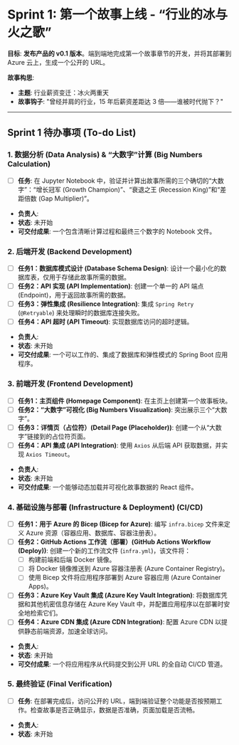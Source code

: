 # Sprint 1: 第一个故事上线 - “行业的冰与火之歌”

**目标**: **发布产品的 v0.1 版本**。端到端地完成第一个故事章节的开发，并将其部署到 Azure 云上，生成一个公开的 URL。

**故事构思**:

- **主题**: 行业薪资变迁：冰火两重天
- **故事钩子**: "曾经并肩的行业，15 年后薪资差距达 3 倍——谁被时代抛下？"

---

## Sprint 1 待办事项 (To-do List)

### 1. 数据分析 (Data Analysis) & “大数字”计算 (Big Numbers Calculation)

- [ ] **任务**: 在 Jupyter Notebook 中，验证并计算出故事所需的三个确切的“大数字”：“增长冠军 (Growth Champion)”、“衰退之王 (Recession King)”和“差距倍数 (Gap Multiplier)”。
- **负责人**: 
- **状态**: 未开始
- **可交付成果**: 一个包含清晰计算过程和最终三个数字的 Notebook 文件。

### 2. 后端开发 (Backend Development)

- [ ] **任务1：数据库模式设计 (Database Schema Design)**: 设计一个最小化的数据库表，仅用于存储此故事所需的数据。
- [ ] **任务2：API 实现 (API Implementation)**: 创建一个单一的 API 端点 (Endpoint)，用于返回故事所需的数据。
- [ ] **任务3：弹性集成 (Resilience Integration)**: 集成 `Spring Retry` (`@Retryable`) 来处理瞬时的数据库连接失败。
- [ ] **任务4：API 超时 (API Timeout)**: 实现数据库访问的超时逻辑。
- **负责人**: 
- **状态**: 未开始
- **可交付成果**: 一个可以工作的、集成了数据库和弹性模式的 Spring Boot 应用程序。

### 3. 前端开发 (Frontend Development)

- [ ] **任务1：主页组件 (Homepage Component)**: 在主页上创建第一个故事板块。
- [ ] **任务2：“大数字”可视化 (Big Numbers Visualization)**: 突出展示三个“大数字”。
- [ ] **任务3：详情页（占位符）(Detail Page (Placeholder))**: 创建一个从“大数字”链接到的占位符页面。
- [ ] **任务4：API 集成 (API Integration)**: 使用 `Axios` 从后端 API 获取数据，并实现 `Axios Timeout`。
- **负责人**: 
- **状态**: 未开始
- **可交付成果**: 一个能够动态加载并可视化故事数据的 React 组件。

### 4. 基础设施与部署 (Infrastructure & Deployment) (CI/CD)

- [ ] **任务1：用于 Azure 的 Bicep (Bicep for Azure)**: 编写 `infra.bicep` 文件来定义 Azure 资源（容器应用、数据库、容器注册表）。
- [ ] **任务2：GitHub Actions 工作流（部署）(GitHub Actions Workflow (Deploy))**: 创建一个新的工作流文件 (`infra.yml`)，该文件将：
    - [ ] 构建前端和后端 Docker 镜像。
    - [ ] 将 Docker 镜像推送到 Azure 容器注册表 (Azure Container Registry)。
    - [ ] 使用 Bicep 文件将应用程序部署到 Azure 容器应用 (Azure Container Apps)。
- [ ] **任务3：Azure Key Vault 集成 (Azure Key Vault Integration)**: 将数据库凭据和其他机密信息存储在 Azure Key Vault 中，并配置应用程序以在部署时安全地检索它们。
- [ ] **任务4：Azure CDN 集成 (Azure CDN Integration)**: 配置 Azure CDN 以提供静态前端资源，加速全球访问。
- **负责人**: 
- **状态**: 未开始
- **可交付成果**: 一个将应用程序从代码提交到公开 URL 的全自动 CI/CD 管道。

### 5. 最终验证 (Final Verification)

- [ ] **任务**: 在部署完成后，访问公开的 URL，端到端验证整个功能是否按预期工作。检查故事是否正确显示，数据是否准确，页面加载是否流畅。
- **负责人**: 
- **状态**: 未开始